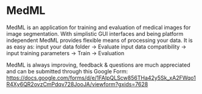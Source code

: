 # MedML
MedML is an application for training and evaluation of medical images for image segmentation. 
With simplistic GUI interfaces and being platform independent MedML provides flexible means of processing your data.
It is as easy as: input your data folder -> Evaluate input data compatibility -> input training parameters -> Train -> Evaluation


MedML is always improving, feedback & questions are much appreciated and can be submitted through this Google Form: https://docs.google.com/forms/d/e/1FAIpQLScw856THa42y5Sk_xA2FWqo1R4Xy6QR2ovzCmPdqv728JooJA/viewform?gxids=7628
